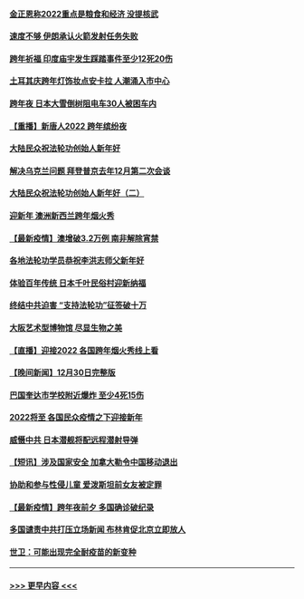 #### [金正恩称2022重点是粮食和经济 没提核武](../pages/prog202/a103309198.md?t=01012301) 
#### [速度不够 伊朗承认火箭发射任务失败](../pages/prog202/a103309195.md?t=01012301) 
#### [跨年祈福 印度庙宇发生踩踏事件至少12死20伤](../pages/prog202/a103309146.md?t=01012301) 
#### [土耳其庆跨年灯饰妆点安卡拉 人潮涌入市中心](../pages/prog202/a103309054.md?t=01012301) 
#### [跨年夜 日本大雪倒树阻电车30人被困车内](../pages/prog202/a103309019.md?t=01012301) 
#### [【重播】新唐人2022 跨年缤纷夜](../pages/prog202/a103303736.md?t=01012301) 
#### [大陆民众祝法轮功创始人新年好](../pages/prog202/a103308650.md?t=01012301) 
#### [解决乌克兰问题 拜登普京去年12月第二次会谈](../pages/prog202/a103308858.md?t=01012301) 
#### [大陆民众祝法轮功创始人新年好（二）](../pages/prog202/a103308646.md?t=01012301) 
#### [迎新年 澳洲新西兰跨年烟火秀](../pages/prog202/a103308706.md?t=01012301) 
#### [【最新疫情】澳增破3.2万例 南非解除宵禁](../pages/prog202/a103308683.md?t=01012301) 
#### [各地法轮功学员恭祝李洪志师父新年好](../pages/prog202/a103308618.md?t=01012301) 
#### [体验百年传统 日本千叶民俗村迎新纳福](../pages/prog202/a103308484.md?t=01012301) 
#### [终结中共迫害 “支持法轮功”征签破十万](../pages/prog202/a103308597.md?t=01012301) 
#### [大阪艺术型博物馆 尽显生物之美](../pages/prog202/a103308384.md?t=01012301) 
#### [【直播】迎接2022 各国跨年烟火秀线上看](../pages/prog202/a103308120.md?t=01012301) 
#### [【晚间新闻】12月30日完整版](../pages/prog202/a103307967.md?t=01012301) 
#### [巴国奎达市学校附近爆炸 至少4死15伤](../pages/prog202/a103307970.md?t=01012301) 
#### [2022将至 各国民众疫情之下迎接新年](../pages/prog202/a103307787.md?t=01012301) 
#### [威慑中共 日本潜舰将配远程潜射导弹](../pages/prog202/a103307756.md?t=01012301) 
#### [【短讯】涉及国家安全 加拿大勒令中国移动退出](../pages/prog202/a103307497.md?t=01012301) 
#### [协助和参与性侵儿童 爱泼斯坦前女友被定罪](../pages/prog202/a103307555.md?t=01012301) 
#### [【最新疫情】跨年夜前夕 多国确诊破纪录](../pages/prog202/a103307514.md?t=01012301) 
#### [多国谴责中共打压立场新闻 布林肯促北京立即放人](../pages/prog202/a103307473.md?t=01012301) 
#### [世卫：可能出现完全耐疫苗的新变种](../pages/prog202/a103306914.md?t=01012301) 

----
#### [ >>> 更早内容 <<< ](../indexes/prog202-earlier.md)
